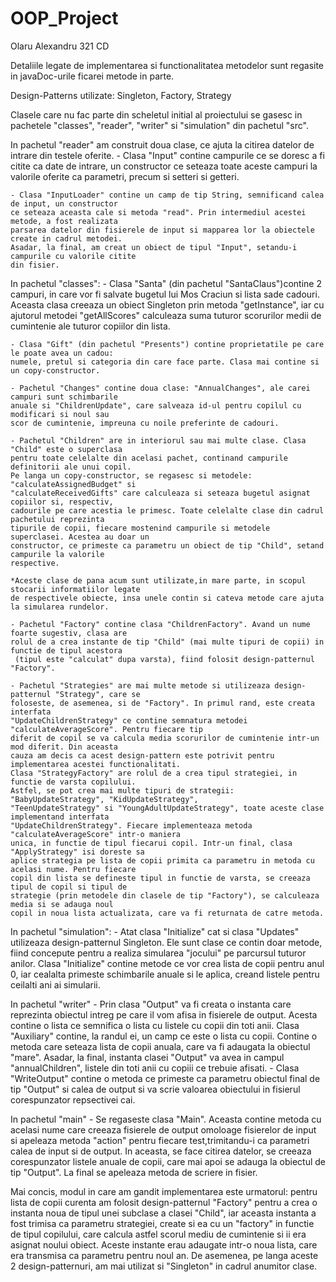 # OOP_Project
 Olaru Alexandru 321 CD

Detaliile legate de implementarea si functionalitatea metodelor sunt regasite in javaDoc-urile
ficarei metode in parte.

Design-Patterns utilizate: Singleton, Factory, Strategy

Clasele care nu fac parte din scheletul initial al proiectului se gasesc in pachetele "classes",
"reader", "writer" si "simulation" din pachetul "src".

In pachetul "reader" am construit doua clase, ce ajuta la citirea datelor de intrare din testele
 oferite.
	- Clasa "Input" contine campurile ce se doresc a fi citite ca date de intrare, un constructor
	ce seteaza toate aceste campuri la valorile oferite ca parametri, precum si setteri si getteri.
	
	- Clasa "InputLoader" contine un camp de tip String, semnificand calea de input, un constructor
	ce seteaza aceasta cale si metoda "read". Prin intermediul acestei metode, a fost realizata
	parsarea datelor din fisierele de input si mapparea lor la obiectele create in cadrul metodei.
	Asadar, la final, am creat un obiect de tipul "Input", setandu-i campurile cu valorile citite
	din fisier.
	
	
In pachetul "classes":
	- Clasa "Santa" (din pachetul "SantaClaus")contine 2 campuri, in care vor fi salvate bugetul
	lui Mos Craciun si lista sade cadouri. Aceasta clasa creeaza un obiect Singleton prin metoda
	"getInstance", iar cu ajutorul metodei "getAllScores" calculeaza suma tuturor scorurilor
	medii de cumintenie ale tuturor copiilor din lista.
	
	- Clasa "Gift" (din pachetul "Presents") contine proprietatile pe care le poate avea un cadou:
	numele, pretul si categoria din care face parte. Clasa mai contine si un copy-constructor.
	
	- Pachetul "Changes" contine doua clase: "AnnualChanges", ale carei campuri sunt schimbarile
	anuale si "ChildrenUpdate", care salveaza id-ul pentru copilul cu modificari si noul sau
	scor de cumintenie, impreuna cu noile preferinte de cadouri.
	
	- Pachetul "Children" are in interiorul sau mai multe clase. Clasa "Child" este o superclasa
	pentru toate celelalte din acelasi pachet, continand campurile definitorii ale unui copil. 
	Pe langa un copy-constructor, se regasesc si metodele: "calculateAssignedBudget" si
	"calculateReceivedGifts" care calculeaza si seteaza bugetul asignat copiilor si, respectiv,
	cadourile pe care acestia le primesc. Toate celelalte clase din cadrul pachetului reprezinta
	tipurile de copii, fiecare mostenind campurile si metodele superclasei. Acestea au doar un
	constructor, ce primeste ca parametru un obiect de tip "Child", setand campurile la valorile
	respective.
	
	*Aceste clase de pana acum sunt utilizate,in mare parte, in scopul stocarii informatiilor legate
	de respectivele obiecte, insa unele contin si cateva metode care ajuta la simularea rundelor.
	
	- Pachetul "Factory" contine clasa "ChildrenFactory". Avand un nume foarte sugestiv, clasa are
	rolul de a crea instante de tip "Child" (mai multe tipuri de copii) in functie de tipul acestora
	 (tipul este "calculat" dupa varsta), fiind folosit design-patternul "Factory". 
	
	- Pachetul "Strategies" are mai multe metode si utilizeaza design-patternul "Strategy", care se
	foloseste, de asemenea, si de "Factory". In primul rand, este creata interfata
	"UpdateChildrenStrategy" ce contine semnatura metodei "calculateAverageScore". Pentru fiecare tip
	diferit de copil se va calcula media scorurilor de cumintenie intr-un mod diferit. Din aceasta
	cauza am decis ca acest design-pattern este potrivit pentru implementarea acestei functionalitati.
	Clasa "StrategyFactory" are rolul de a crea tipul strategiei, in functie de varsta copilului.
	Astfel, se pot crea mai multe tipuri de strategii: "BabyUpdateStrategy", "KidUpdateStrategy",
	"TeenUpdateStrategy" si "YoungAdultUpdateStrategy", toate aceste clase implementand interfata
	"UpdateChildrenStrategy". Fiecare implementeaza metoda "calculateAverageScore" intr-o maniera
	unica, in functie de tipul fiecarui copil. Intr-un final, clasa "ApplyStrategy" isi doreste sa
	aplice strategia pe lista de copii primita ca parametru in metoda cu acelasi nume. Pentru fiecare
	copil din lista se defineste tipul in functie de varsta, se creeaza tipul de copil si tipul de 
	strategie (prin metodele din clasele de tip "Factory"), se calculeaza media si se adauga noul
	copil in noua lista actualizata, care va fi returnata de catre metoda.
	
	
In pachetul "simulation":
	- Atat clasa "Initialize" cat si clasa "Updates" utilizeaza design-patternul Singleton.
	Ele sunt clase ce contin doar metode, fiind concepute pentru a realiza simularea "jocului"
	pe parcursul tuturor anilor. Clasa "Initialize" contine metode ce vor crea lista de copii
	pentru anul 0, iar cealalta primeste schimbarile anuale si le aplica, creand listele pentru
	ceilalti ani ai simularii.
	

In pachetul "writer"
	- Prin clasa "Output" va fi creata o instanta care reprezinta obiectul intreg pe care il vom
	afisa in fisierele de output. Acesta contine o lista ce semnifica o lista cu listele cu copii
	din toti anii. Clasa "Auxiliary" contine, la randul ei, un camp ce este o lista cu copii.
	Contine o metoda care seteaza lista de copii anuala, care va fi adaugata la obiectul "mare".
	Asadar, la final, instanta clasei "Output" va avea in campul "annualChildren", listele din toti
	anii cu copiii ce trebuie afisati.
	- Clasa "WriteOutput" contine o metoda ce primeste ca parametru obiectul final de tip "Output" si
	calea de output si va scrie valoarea obiectului in fisierul corespunzator repsectivei cai.
	

In pachetul "main"
	- Se regaseste clasa "Main". Aceasta contine metoda cu acelasi nume care creeaza fisierele de
	output omoloage fisierelor de input si apeleaza metoda "action" pentru fiecare test,trimitandu-i
	ca parametri calea de input si de output. In aceasta, se face citirea datelor, se creeaza
	corespunzator listele anuale de copii, care mai apoi se adauga la obiectul de tip "Output".
	La final se apeleaza metoda de scriere in fisier.
	
	
	
Mai concis, modul in care am gandit implementarea este urmatorul: pentru lista de copii curenta
am folosit design-patternul "Factory" pentru a crea o instanta noua de tipul unei subclase a clasei
"Child", iar aceasta instanta a fost trimisa ca parametru strategiei, create si ea cu un "factory"
in functie de tipul copilului, care calcula astfel scorul mediu de cumintenie si ii era asignat
noului obiect. Aceste instante erau adaugate intr-o noua lista, care era transmisa ca parametru
pentru noul an. De asemenea, pe langa aceste 2 design-patternuri, am mai utilizat si "Singleton"
in cadrul anumitor clase. 	

